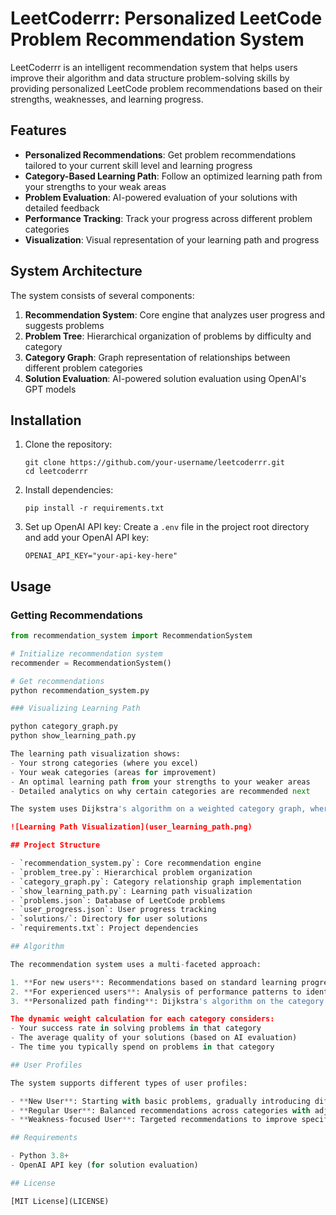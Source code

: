 # LeetCoderrr: Personalized LeetCode Problem Recommendation System

LeetCoderrr is an intelligent recommendation system that helps users improve their algorithm and data structure problem-solving skills by providing personalized LeetCode problem recommendations based on their strengths, weaknesses, and learning progress.

## Features

- **Personalized Recommendations**: Get problem recommendations tailored to your current skill level and learning progress
- **Category-Based Learning Path**: Follow an optimized learning path from your strengths to your weak areas
- **Problem Evaluation**: AI-powered evaluation of your solutions with detailed feedback
- **Performance Tracking**: Track your progress across different problem categories
- **Visualization**: Visual representation of your learning path and progress

## System Architecture

The system consists of several components:

1. **Recommendation System**: Core engine that analyzes user progress and suggests problems
2. **Problem Tree**: Hierarchical organization of problems by difficulty and category
3. **Category Graph**: Graph representation of relationships between different problem categories
4. **Solution Evaluation**: AI-powered solution evaluation using OpenAI's GPT models

## Installation

1. Clone the repository:
   ```
   git clone https://github.com/your-username/leetcoderrr.git
   cd leetcoderrr
   ```

2. Install dependencies:
   ```
   pip install -r requirements.txt
   ```

3. Set up OpenAI API key:
   Create a `.env` file in the project root directory and add your OpenAI API key:
   ```
   OPENAI_API_KEY="your-api-key-here"
   ```

## Usage

### Getting Recommendations

```python
from recommendation_system import RecommendationSystem

# Initialize recommendation system
recommender = RecommendationSystem()

# Get recommendations
python recommendation_system.py

### Visualizing Learning Path

python category_graph.py
python show_learning_path.py

The learning path visualization shows:
- Your strong categories (where you excel)
- Your weak categories (areas for improvement)
- An optimal learning path from your strengths to your weaker areas
- Detailed analytics on why certain categories are recommended next

The system uses Dijkstra's algorithm on a weighted category graph, where the weights are dynamically adjusted based on your performance metrics. This produces a personalized learning journey that maximizes your learning efficiency.

![Learning Path Visualization](user_learning_path.png)

## Project Structure

- `recommendation_system.py`: Core recommendation engine
- `problem_tree.py`: Hierarchical problem organization
- `category_graph.py`: Category relationship graph implementation
- `show_learning_path.py`: Learning path visualization
- `problems.json`: Database of LeetCode problems
- `user_progress.json`: User progress tracking
- `solutions/`: Directory for user solutions
- `requirements.txt`: Project dependencies

## Algorithm

The recommendation system uses a multi-faceted approach:

1. **For new users**: Recommendations based on standard learning progression
2. **For experienced users**: Analysis of performance patterns to identify areas of improvement
3. **Personalized path finding**: Dijkstra's algorithm on the category graph to find optimal learning paths

The dynamic weight calculation for each category considers:
- Your success rate in solving problems in that category
- The average quality of your solutions (based on AI evaluation)
- The time you typically spend on problems in that category

## User Profiles

The system supports different types of user profiles:

- **New User**: Starting with basic problems, gradually introducing different categories new_user.json
- **Regular User**: Balanced recommendations across categories with adjustments based on performance regular_user.json
- **Weakness-focused User**: Targeted recommendations to improve specific weak areas weakness_user.json

## Requirements

- Python 3.8+
- OpenAI API key (for solution evaluation)

## License

[MIT License](LICENSE) 